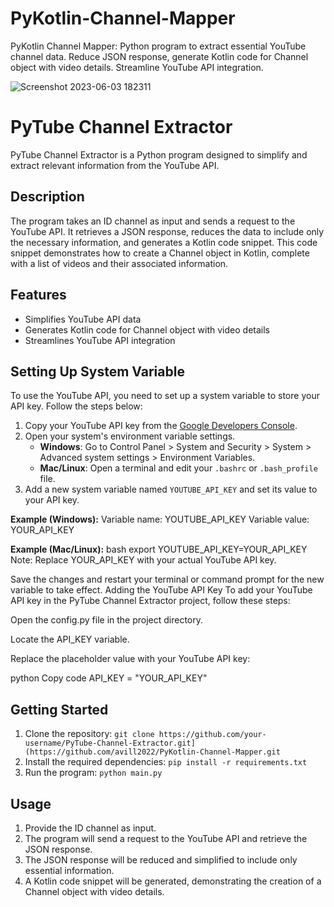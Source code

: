 # PyKotlin-Channel-Mapper
PyKotlin Channel Mapper: Python program to extract essential YouTube channel data. Reduce JSON response, generate Kotlin code for Channel object with video details. Streamline YouTube API integration.

![Screenshot 2023-06-03 182311](https://github.com/avill2022/PyKotlin-Channel-Mapper/assets/105819329/1b962536-83fc-426a-9d88-27f67ffd578f)

# PyTube Channel Extractor

PyTube Channel Extractor is a Python program designed to simplify and extract relevant information from the YouTube API.

## Description
The program takes an ID channel as input and sends a request to the YouTube API. It retrieves a JSON response, reduces the data to include only the necessary information, and generates a Kotlin code snippet. This code snippet demonstrates how to create a Channel object in Kotlin, complete with a list of videos and their associated information.

## Features
- Simplifies YouTube API data
- Generates Kotlin code for Channel object with video details
- Streamlines YouTube API integration

## Setting Up System Variable
To use the YouTube API, you need to set up a system variable to store your API key. Follow the steps below:

1. Copy your YouTube API key from the [Google Developers Console](https://console.developers.google.com/).
2. Open your system's environment variable settings.
   - **Windows**: Go to Control Panel > System and Security > System > Advanced system settings > Environment Variables.
   - **Mac/Linux**: Open a terminal and edit your `.bashrc` or `.bash_profile` file.
3. Add a new system variable named `YOUTUBE_API_KEY` and set its value to your API key.

**Example (Windows):**
Variable name: YOUTUBE_API_KEY
Variable value: YOUR_API_KEY


**Example (Mac/Linux):**
bash
export YOUTUBE_API_KEY=YOUR_API_KEY
Note: Replace YOUR_API_KEY with your actual YouTube API key.

Save the changes and restart your terminal or command prompt for the new variable to take effect.
Adding the YouTube API Key
To add your YouTube API key in the PyTube Channel Extractor project, follow these steps:

Open the config.py file in the project directory.

Locate the API_KEY variable.

Replace the placeholder value with your YouTube API key:

python
Copy code
API_KEY = "YOUR_API_KEY"

## Getting Started
1. Clone the repository: `git clone https://github.com/your-username/PyTube-Channel-Extractor.git](https://github.com/avill2022/PyKotlin-Channel-Mapper.git`
2. Install the required dependencies: `pip install -r requirements.txt`
3. Run the program: `python main.py`

## Usage
1. Provide the ID channel as input.
2. The program will send a request to the YouTube API and retrieve the JSON response.
3. The JSON response will be reduced and simplified to include only essential information.
4. A Kotlin code snippet will be generated, demonstrating the creation of a Channel object with video details.

